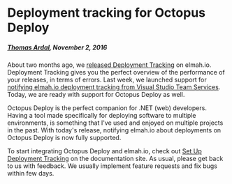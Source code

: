 # Deployment tracking for Octopus Deploy##### [Thomas Ardal](http://elmah.io/about/), November 2, 2016About two months ago, we [released Deployment Tracking](http://blog.elmah.io/deployment-tracking/) on elmah.io. Deployment Tracking gives you the perfect overview of the performance of your releases, in terms of errors. Last week, we launched support for [notifying elmah.io deployment tracking from Visual Studio Team Services](http://blog.elmah.io/deployment-tracking-multiple-services-and-vsts/). Today, we are ready with support for Octopus Deploy as well.Octopus Deploy is the perfect companion for .NET (web) developers. Having a tool made specifically for deploying software to multiple environments, is something that I've used and enjoyed on multiple projects in the past. With today's release, notifying elmah.io about deployments on Octopus Deploy is now fully supported.To start integrating Octopus Deploy and elmah.io, check out [Set Up Deployment Tracking](http://docs.elmah.io/setup-deployment-tracking/#using-octopus-deploy) on the documentation site. As usual, please get back to us with feedback. We usually implement feature requests and fix bugs within few days.